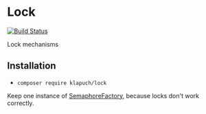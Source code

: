 # Lock

[![Build Status](https://travis-ci.com/klapuch/Lock.svg?branch=master)](https://travis-ci.com/klapuch/Lock)

Lock mechanisms

## Installation

- `composer require klapuch/lock`

Keep one instance of [SemaphoreFactory](Core/SemaphoreFactory.php), because locks don't work correctly.
